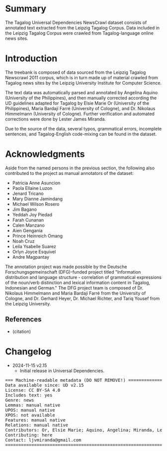 # Summary

The Tagalog Universal Dependencies NewsCrawl dataset consists of annotated text extracted from the Leipzig Tagalog Corpus. 
Data included in the Leipzig Tagalog Corpus were crawled from Tagalog-language online news sites.

# Introduction

The treebank is composed of data sourced from the Leipzig Tagalog Newscrawl 2011 corpus, which is in turn made up of material crawled from Tagalog news sites by the Leipzig University Institute for Computer Science. 

The text data was automatically parsed and annotated by Angelina Aquino (University of the Philippines), and then manually corrected according the UD guidelines adapted for Tagalog by Elsie Marie Or (University of the Philippines), Maria Bardají Farré (University of Cologne), and Dr. Nikolaus Himmelmann (University of Cologne). 
Further verification and automated corrections were done by Lester James Miranda.

Due to the source of the data, several typos, grammatical errors, incomplete sentences, and Tagalog-English code-mixing can be found in the dataset.



# Acknowledgments

Aside from the named persons in the previous section, the following also contributed to the project as manual annotators of the dataset:

- Patricia Anne Asuncion
- Paola Ellaine Luzon
- Jenard Tricano
- Mary Dianne Jamindang
- Michael Wilson Rosero
- Jim Bagano
- Yeddah Joy Piedad
- Farah Cunanan
- Calen Manzano
- Aien Gengania
- Prince Heinreich Omang
- Noah Cruz
- Leila Ysabelle Suarez
- Orlyn Joyce Esquivel
- Andre Magpantay

The annotation project was made possible by the Deutsche Forschungsgemeinschaft (DFG)-funded project titled "Information distribution and language structure - correlation of grammatical expressions of the noun/verb distinction and lexical information content in Tagalog, Indonesian and German."
The DFG project team is composed of Dr. Nikolaus Himmelmann and Maria Bardají Farré from the University of Cologne, and Dr. Gerhard Heyer, Dr. Michael Richter, and Tariq Yousef from the Leipzig University.


## References

* (citation)


# Changelog

* 2024-11-15 v2.15
  * Initial release in Universal Dependencies.


<pre>
=== Machine-readable metadata (DO NOT REMOVE!) ================================
Data available since: UD v2.15
License: CC BY-SA 4.0
Includes text: yes
Genre: news
Lemmas: manual native
UPOS: manual native
XPOS: not available
Features: manual native
Relations: manual native
Contributors: Or, Elsie Marie; Aquino, Angelina; Miranda, Lester James
Contributing: here
Contact: ljvmiranda@gmail.com
===============================================================================
</pre>
